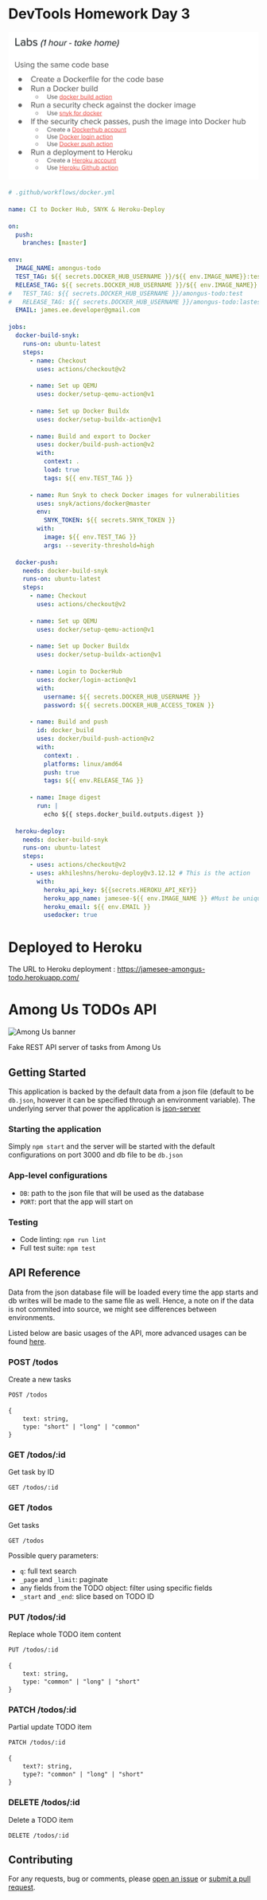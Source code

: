 # DevTools Homework Day 3

![hw day3](docs/img/devtools-hw-day3.png)

```yaml
# .github/workflows/docker.yml

name: CI to Docker Hub, SNYK & Heroku-Deploy

on:
  push:
    branches: [master]

env:
  IMAGE_NAME: amongus-todo
  TEST_TAG: ${{ secrets.DOCKER_HUB_USERNAME }}/${{ env.IMAGE_NAME}}:test
  RELEASE_TAG: ${{ secrets.DOCKER_HUB_USERNAME }}/${{ env.IMAGE_NAME}}:lastest
#   TEST_TAG: ${{ secrets.DOCKER_HUB_USERNAME }}/amongus-todo:test
#   RELEASE_TAG: ${{ secrets.DOCKER_HUB_USERNAME }}/amongus-todo:lastest
  EMAIL: james.ee.developer@gmail.com

jobs:
  docker-build-snyk:
    runs-on: ubuntu-latest
    steps:
      - name: Checkout
        uses: actions/checkout@v2

      - name: Set up QEMU
        uses: docker/setup-qemu-action@v1

      - name: Set up Docker Buildx
        uses: docker/setup-buildx-action@v1

      - name: Build and export to Docker
        uses: docker/build-push-action@v2
        with:
          context: .
          load: true
          tags: ${{ env.TEST_TAG }}

      - name: Run Snyk to check Docker images for vulnerabilities
        uses: snyk/actions/docker@master
        env:
          SNYK_TOKEN: ${{ secrets.SNYK_TOKEN }}
        with:
          image: ${{ env.TEST_TAG }}
          args: --severity-threshold=high
          
  docker-push:
    needs: docker-build-snyk
    runs-on: ubuntu-latest
    steps:
      - name: Checkout
        uses: actions/checkout@v2

      - name: Set up QEMU
        uses: docker/setup-qemu-action@v1

      - name: Set up Docker Buildx
        uses: docker/setup-buildx-action@v1

      - name: Login to DockerHub
        uses: docker/login-action@v1
        with:
          username: ${{ secrets.DOCKER_HUB_USERNAME }}
          password: ${{ secrets.DOCKER_HUB_ACCESS_TOKEN }}

      - name: Build and push
        id: docker_build
        uses: docker/build-push-action@v2
        with:
          context: .
          platforms: linux/amd64
          push: true
          tags: ${{ env.RELEASE_TAG }}

      - name: Image digest
        run: |
          echo ${{ steps.docker_build.outputs.digest }}

  heroku-deploy:
    needs: docker-build-snyk
    runs-on: ubuntu-latest
    steps:
      - uses: actions/checkout@v2
      - uses: akhileshns/heroku-deploy@v3.12.12 # This is the action
        with:
          heroku_api_key: ${{secrets.HEROKU_API_KEY}}
          heroku_app_name: jamesee-${{ env.IMAGE_NAME }} #Must be unique in Heroku
          heroku_email: ${{ env.EMAIL }}
          usedocker: true
```

# Deployed to Heroku

The URL to Heroku deployment : https://jamesee-amongus-todo.herokuapp.com/


# Among Us TODOs API

![Among Us banner](docs/img/banner.jpg)

Fake REST API server of tasks from Among Us

## Getting Started

This application is backed by the default data from a json file (default to be `db.json`, however it can be specified through an environment variable).
The underlying server that power the application is [json-server](https://github.com/typicode/json-server)

### Starting the application

Simply `npm start` and the server will be started with the default configurations on port 3000 and db file to be `db.json`

### App-level configurations

- `DB`: path to the json file that will be used as the database
- `PORT`: port that the app will start on

### Testing

- Code linting: `npm run lint`
- Full test suite: `npm test`

## API Reference

Data from the json database file will be loaded every time the app starts and db writes will be made to the same file as well. Hence, a note on if the data is not commited into source, we might see differences between environments.

Listed below are basic usages of the API, more advanced usages can be found [here](https://github.com/typicode/json-server#routes).

### POST /todos

Create a new tasks

```
POST /todos

{
    text: string,
    type: "short" | "long" | "common"
}
```

### GET /todos/:id

Get task by ID

```
GET /todos/:id
```

### GET /todos

Get tasks

```
GET /todos
```

Possible query parameters:

- `q`: full text search
- `_page` and `_limit`: paginate
- any fields from the TODO object: filter using specific fields
- `_start` and `_end`: slice based on TODO ID

### PUT /todos/:id

Replace whole TODO item content

```
PUT /todos/:id

{
    text: string,
    type: "common" | "long" | "short"
}
```

### PATCH /todos/:id

Partial update TODO item

```
PATCH /todos/:id

{
    text?: string,
    type?: "common" | "long" | "short"
}
```

### DELETE /todos/:id

Delete a TODO item

```
DELETE /todos/:id
```

## Contributing

For any requests, bug or comments, please [open an issue](https://github.com/stanleynguyen/amongus-todo/issues) or [submit a pull request](https://github.com/stanleynguyen/amongus-todo/pulls).
